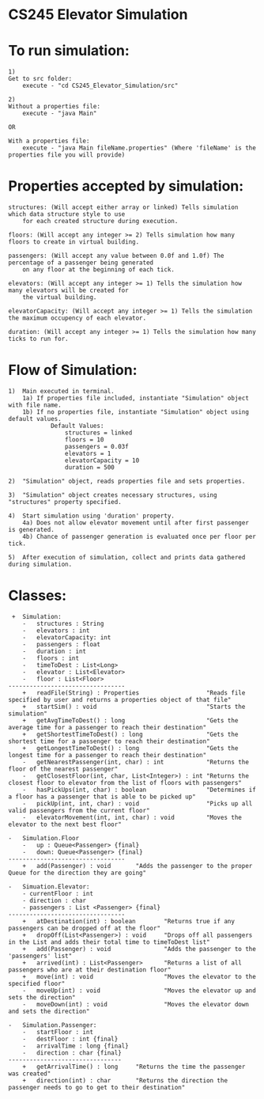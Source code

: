 # CS245 Elevator Simulation

# To run simulation:
    1) 
    Get to src folder:
        execute - "cd CS245_Elevator_Simulation/src"

    2)
    Without a properties file: 
        execute - "java Main"
    
    OR

    With a properties file: 
        execute - "java Main fileName.properties" (Where 'fileName' is the properties file you will provide)


# Properties accepted by simulation:
    structures: (Will accept either array or linked) Tells simulation which data structure style to use
        for each created structure during execution.
        
    floors: (Will accept any integer >= 2) Tells simulation how many floors to create in virtual building.
    
    passengers: (Will accept any value between 0.0f and 1.0f) The percentage of a passenger being generated
        on any floor at the beginning of each tick.

    elevators: (Will accept any integer >= 1) Tells the simulation how many elevators will be created for
        the virtual building.

    elevatorCapacity: (Will accept any integer >= 1) Tells the simulation the maximum occupency of each elevator.
        
    duration: (Will accept any integer >= 1) Tells the simulation how many ticks to run for.


# Flow of Simulation:    
    1)  Main executed in terminal.
        1a) If properties file included, instantiate "Simulation" object with file name.
        1b) If no properties file, instantiate "Simulation" object using default values.
                Default Values:
                    structures = linked
                    floors = 10
                    passengers = 0.03f
                    elevators = 1
                    elevatorCapacity = 10
                    duration = 500

    2)  "Simulation" object, reads properties file and sets properties.  
    
    3)  "Simulation" object creates necessary structures, using "structures" property specified.              

    4)  Start simulation using 'duration' property.
        4a) Does not allow elevator movement until after first passenger is generated.
        4b) Chance of passenger generation is evaluated once per floor per tick.

    5)  After execution of simulation, collect and prints data gathered during simulation.


# Classes:
     +  Simulation:
        -   structures : String
        -   elevators : int
        -   elevatorCapacity: int
        -   passengers : float
        -   duration : int
        -   floors : int
        -   timeToDest : List<Long>
        -   elevator : List<Elevator>
        -   floor : List<Floor>
    ---------------------------------
        +   readFile(String) : Properties                   "Reads file specified by user and returns a properties object of that file"
        +   startSim() : void                               "Starts the simulation"
        +   getAvgTimeToDest() : long                       "Gets the average time for a passenger to reach their destination"
        +   getShortestTimeToDest() : long                  "Gets the shortest time for a passenger to reach their destination"
        +   getLongestTimeToDest() : long                   "Gets the longest time for a passenger to reach their destination"
        -   getNearestPassenger(int, char) : int            "Returns the floor of the nearest passenger"
        -   getClosestFloor(int, char, List<Integer>) : int "Returns the closest floor to elevator from the list of floors with passengers"
        -   hasPickUps(int, char) : boolean                 "Determines if a floor has a passenger that is able to be picked up"
        -   pickUp(int, int, char) : void                   "Picks up all valid passengers from the current floor"
        -   elevatorMovement(int, int, char) : void         "Moves the elevator to the next best floor"

    -   Simulation.Floor
        -   up : Queue<Passenger> {final}
        -   down: Queue<Passenger> {final}
    ---------------------------------
        +   add(Passenger) : void       "Adds the passenger to the proper Queue for the direction they are going"

    -   Simuation.Elevator:
        - currentFloor : int
        - direction : char
        - passengers : List <Passenger> {final}
    ---------------------------------
        +   atDestination(int) : boolean        "Returns true if any passengers can be dropped off at the floor"
        +   dropOff(List<Passenger>) : void     "Drops off all passengers in the List and adds their total time to timeToDest list"
        +   add(Passenger) : void               "Adds the passenger to the 'passengers' list"
        +   arrived(int) : List<Passenger>      "Returns a list of all passengers who are at their destination floor"
        +   move(int) : void                    "Moves the elevator to the specified floor"
        -   moveUp(int) : void                  "Moves the elevator up and sets the direction"
        -   moveDown(int) : void                "Moves the elevator down and sets the direction"

    -   Simulation.Passenger:
        -   startFloor : int
        -   destFloor : int {final}
        -   arrivalTime : long {final}
        -   direction : char {final}
    --------------------------------
        +   getArrivalTime() : long     "Returns the time the passenger was created"
        +   direction(int) : char       "Returns the direction the passenger needs to go to get to their destination" 
